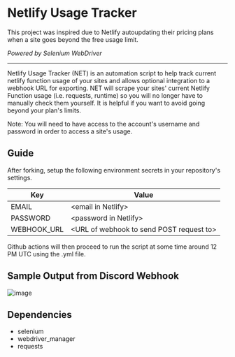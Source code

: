 # Netlify Usage Tracker
This project was inspired due to Netlify autoupdating their pricing plans when a site goes beyond the free usage limit.

_Powered by Selenium WebDriver_

---

Netlify Usage Tracker (NET) is an automation script to help track current netlify function usage of your sites and allows optional integration to a webhook URL for exporting. 
NET will scrape your sites' current Netlify Function usage (i.e. requests, runtime) so you will no longer have to manually check them yourself. It is helpful if you want to avoid going beyond your plan's limits. 

Note: You will need to have access to the account's username and password in order to access a site's usage.

## Guide
After forking, setup the following environment secrets in your repository's settings.

| Key | Value |
| --- | ----- |
| EMAIL | \<email in Netlify\> |
| PASSWORD | \<password in Netlify\> |
| WEBHOOK_URL | \<URL of webhook to send POST request to\>

Github actions will then proceed to run the script at some time around 12 PM UTC using the .yml file.

## Sample Output from Discord Webhook
![image](https://user-images.githubusercontent.com/59037332/174475451-0e6ae081-31af-46f5-9e81-431e3b69cb6d.png)

 
## Dependencies
- selenium
- webdriver_manager
- requests
